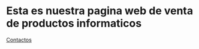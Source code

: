 <!DOCTYPE html>
<html lang="es">
<head>
<title>Inicio</title>
  <link rel="stylesheet" src="style.css">
</head>
<body>
<h1>Esta es nuestra pagina web de venta de productos informaticos</h1>
<a href="contacto.html">Contactos</a>
</body>
</html>
